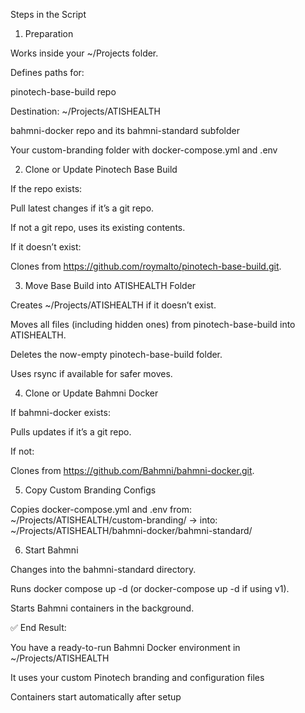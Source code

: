 Steps in the Script
1. Preparation

Works inside your ~/Projects folder.

Defines paths for:

pinotech-base-build repo

Destination: ~/Projects/ATISHEALTH

bahmni-docker repo and its bahmni-standard subfolder

Your custom-branding folder with docker-compose.yml and .env

2. Clone or Update Pinotech Base Build

If the repo exists:

Pull latest changes if it’s a git repo.

If not a git repo, uses its existing contents.

If it doesn’t exist:

Clones from https://github.com/roymalto/pinotech-base-build.git.

3. Move Base Build into ATISHEALTH Folder

Creates ~/Projects/ATISHEALTH if it doesn’t exist.

Moves all files (including hidden ones) from pinotech-base-build into ATISHEALTH.

Deletes the now-empty pinotech-base-build folder.

Uses rsync if available for safer moves.

4. Clone or Update Bahmni Docker

If bahmni-docker exists:

Pulls updates if it’s a git repo.

If not:

Clones from https://github.com/Bahmni/bahmni-docker.git.

5. Copy Custom Branding Configs

Copies docker-compose.yml and .env from:
~/Projects/ATISHEALTH/custom-branding/
→ into:
~/Projects/ATISHEALTH/bahmni-docker/bahmni-standard/

6. Start Bahmni

Changes into the bahmni-standard directory.

Runs docker compose up -d (or docker-compose up -d if using v1).

Starts Bahmni containers in the background.

✅ End Result:

You have a ready-to-run Bahmni Docker environment in ~/Projects/ATISHEALTH

It uses your custom Pinotech branding and configuration files

Containers start automatically after setup
